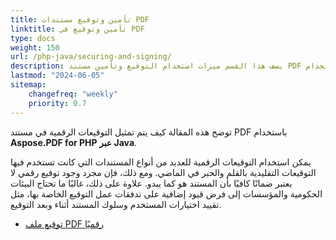 ```yaml
---
title: تأمين وتوقيع مستندات PDF
linktitle: تأمين وتوقيع في PDF
type: docs
weight: 150
url: /php-java/securing-and-signing/
description: يصف هذا القسم ميزات استخدام التوقيع وتأمين مستند PDF الخاص بك باستخدام Java.
lastmod: "2024-06-05"
sitemap:
    changefreq: "weekly"
    priority: 0.7
---
```


توضح هذه المقالة كيف يتم تمثيل التوقيعات الرقمية في مستند PDF باستخدام **Aspose.PDF for PHP عبر Java**.

يمكن استخدام التوقيعات الرقمية للعديد من أنواع المستندات التي كانت تستخدم فيها التوقيعات التقليدية بالقلم والحبر في الماضي. ومع ذلك، فإن مجرد وجود توقيع رقمي لا يعتبر ضمانًا كافيًا بأن المستند هو كما يبدو. علاوة على ذلك، غالبًا ما تحتاج البيئات الحكومية والمؤسسات إلى فرض قيود إضافية على تدفقات عمل التوقيع الخاصة بها، مثل تقييد اختيارات المستخدم وسلوك المستند أثناء وبعد التوقيع.

- [توقيع ملف PDF رقميًا](/pdf/php-java/digitally-sign-pdf-file/)